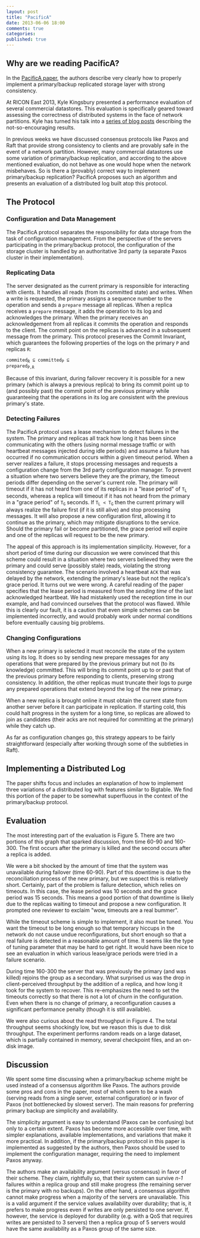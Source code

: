 ```yaml
---
layout: post
title: "PacificA"
date: 2013-06-06 18:00
comments: true
categories: 
published: true
---
```


## Why are we reading PacificA?

In the [PacificA paper](http://research.microsoft.com/apps/mobile/Publication.aspx?id=66814), 
the authors describe very clearly how to
properly implement a primary/backup replicated storage layer with
strong consistency.

At RICON East 2013, Kyle Kingsbury presented a performance evaluation
of several commercial datastores. This evaluation is specifically
geared toward assessing the correctness of distributed systems in the
face of network partitions. Kyle has turned his talk into a <a
href="http://aphyr.com/tags/jepsen">series of blog posts</a>
describing the not-so-encouraging results.

In previous weeks we have discussed consensus protocols like Paxos and
Raft that provide strong consistency to clients and are provably safe
in the event of a network partition. However, many commercial
datastores use some variation of primary/backup replication, and
according to the above mentioned evaluation, do not behave as one
would hope when the network misbehaves. So is there a (provably)
correct way to implement primary/backup replication? PacificA proposes
such an algorithm and presents an evaluation of a distributed log
built atop this protocol.

## The Protocol

### Configuration and Data Management

The PacificA protocol separates the responsibility for data storage
from the task of configuration management. From the perspective of the
servers participating in the primary/backup protocol, the
configuration of the storage cluster is handled by an authoritative
3rd party (a separate Paxos cluster in their implementation).

### Replicating Data

The server designated as the current primary is responsible for
interacting with clients. It handles all reads (from its committed
state) and writes. When a write is requested, the primary assigns a
sequence number to the operation and sends a <code>prepare</code>
message all replicas. When a replica receives a <code>prepare</code>
message, it adds the operation to its log and acknowledges the
primary. When the primary receives an acknowledgement from all
replicas it commits the operation and responds to the client. The
commit point on the replicas is advanced in a subsequent message from
the primary. This protocol preserves the Commit Invariant, which
guarantees the following properties of the logs on the primary
<code>P</code> and replicas <code>R</code>:

<code>commited<sub>R</sub> &sube; committed<sub>P</sub> &sube; prepared<sub>P,R</sub></code>

Because of this invariant, during failover recovery it is possible for
a new primary (which is always a previous replica) to bring its commit
point up to (and possibly past) the commit point of the previous
primary while guaranteeing that the operations in its log are
consistent with the previous primary's state.

### Detecting Failures

The PacificA protocol uses a lease mechanism to detect failures in the
system. The primary and replicas all track how long it has been since
communicating with the others (using normal message traffic or with
heartbeat messages injected during idle periods) and assume a failure
has occurred if no communication occurs within a given timeout
period. When a server realizes a failure, it stops processing messages
and requests a configuration change from the 3rd party configuration
manager. To prevent a situation where two servers believe they are the
primary, the timeout periods differ depending on the server's current
role. The primary will timeout if it has not heard from one of its
replicas in a "lease period" of <code>T<sub>L</sub></code> seconds,
whereas a replica will timeout if it has not heard from the primary in
a "grace period" of <code>T<sub>G</sub></code> seconds. If
<code>T<sub>L</sub> < T<sub>G</sub></code> then the current primary
will always realize the failure first (if it is still alive) and stop
processing messages. It will also propose a new configuration first,
allowing it to continue as the primary, which may mitigate disruptions
to the service. Should the primary fail or become partitioned, the
grace period will expire and one of the replicas will request to be
the new primary.

The appeal of this approach is its implementation simplicity.
However, for a short period of time during our discussion we were
convinced that this scheme could result in a situation where two
servers believed they were the primary and could serve (possibly
stale) reads, violating the strong consistency guarantee. The scenario
involved a heartbeat <code>ACK</code> that was delayed by the network,
extending the primary's lease but not the replica's grace period. It
turns out we were wrong. A careful reading of the paper specifies that
the lease period is measured from the *sending time* of the last
acknowledged heartbeat. We had mistakenly used the reception time in
our example, and had convinced ourselves that the protocol was
flawed. While this is clearly our fault, it is a caution that even
simple schemes can be implemented incorrectly, and would probably work
under normal conditions before eventually causing big problems.

### Changing Configurations

When a new primary is selected it must reconcile the state of the
system using its log. It does so by sending new prepare messages for
any operations that were prepared by the previous primary but not (to
its knowledge) committed. This will bring its commit point up to or
past that of the previous primary before responding to clients,
preserving strong consistency. In addition, the other replicas must
truncate their logs to purge any prepared operations that extend
beyond the log of the new primary.

When a new replica is brought online it must obtain the current state
from another server before it can participate in replication. If
starting cold, this could halt progress in the system for a long time,
so replicas are allowed to join as candidates (their acks are not
required for committing at the primary) while they catch up.

As far as configuration changes go, this strategy appears to be fairly
straightforward (especially after working through some of the
subtleties in Raft).

## Implementing a Distributed Log

The paper shifts focus and includes an explanation of how to implement
three variations of a distributed log with features similar to
Bigtable. We find this portion of the paper to be somewhat superfluous
in the context of the primary/backup protocol.

## Evaluation

The most interesting part of the evaluation is Figure 5. There are two
portions of this graph that sparked discussion, from time 60-90 and
160-300. The first occurs after the primary is killed and the second
occurs after a replica is added.

We were a bit shocked by the amount of time that the system was
unavailable during failover (time 60-90). Part of this downtime is due
to the reconciliation process of the new primary, but we suspect this
is relatively short. Certainly, part of the problem is failure
detection, which relies on timeouts. In this case, the lease period
was 10 seconds and the grace period was 15 seconds. This means a good
portion of that downtime is likely due to the replicas waiting to
timeout and propose a new configuration. It prompted one reviewer to
exclaim "wow, timeouts are a real bummer".

While the timeout scheme is simple to implement, it also must be
tuned. You want the timeout to be long enough so that temporary
hiccups in the network do not cause undue reconfigurations, but short
enough so that a real failure is detected in a reasonable amount of
time. It seems like the type of tuning parameter that may be hard to
get right. It would have been nice to see an evaluation in which
various lease/grace periods were tried in a failure scenario.

During time 160-300 the server that was previously the primary (and
was killed) rejoins the group as a secondary. What surprised us was
the drop in client-perceived throughput by the addition of a replica,
and how long it took for the system to recover. This re-emphasizes the
need to set the timeouts correctly so that there is not a lot of churn
in the configuration. Even when there is no change of primary, a
reconfiguration causes a significant performance penalty (though it is
still available).

We were also curious about the read throughput in Figure 4. The total
throughput seems shockingly low, but we reason this is due to disk
throughput. The experiment performs random reads on a large dataset,
which is partially contained in memory, several checkpoint files, and
an on-disk image.

## Discussion

We spent some time discussing when a primary/backup scheme might be
used instead of a consensus algorithm like Paxos. The authors provide
some pros and cons in the paper, most of which seem to be a wash
(serving reads from a single server, external configuration) or in
favor of Paxos (not bottlenecked by slowest server). The main reasons
for preferring primary backup are simplicity and availability.

The simplicity argument is easy to understand (Paxos can be confusing)
but only to a certain extent. Paxos has become more accessible over
time, with simpler explanations, available implementations, and
variations that make it more practical. In addition, if the
primary/backup protocol in this paper is implemented as suggested by
the authors, then Paxos should be used to implement the configuration
manager, requiring the need to implement Paxos anyway.

The authors make an availability argument (versus consensus) in favor
of their scheme. They claim, rightfully so, that their system can
survive *n-1* failures within a replica group and still make progress
(the remaining server is the primary with no backups). On the other
hand, a consensus algorithm cannot make progress when a majority of
the servers are unavailable. This is a valid argument if the service
values availability over durability; that is, it prefers to make
progress even if writes are only persisted to one server. If, however,
the service is deployed for durability (e.g. with a QoS that requires
writes are persisted to 3 servers) then a replica group of 5 servers
would have the same availability as a Paxos group of the same size.

